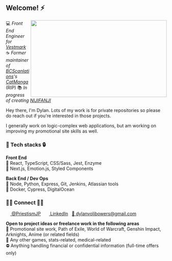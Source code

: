 <h2>Welcome! ⚡</h2>
<img src="wp2.gif" width="426" height="240" align="right" />

💻 *Front End Engineer for [Vestmark](https://www.vestmark.com/)*<br/>
☕ *Former maintainer of [BCScanlations](https://twitter.com/BCScanlations)'s [CatManga](http://catmanga.org)*<br/> (RIP)
📚 *In progress of creating [NIJIFANJI](http://www.nijifanji.com)*

Hey there, I'm Dylan. Lots of my work is for private repositories so please do reach out if you're interested in those projects.

I generally work on logic-complex web applications, but am working on improving my promotional site skills as well.

<h3>🔑 Tech stacks 🔒</h3>

<b>Front End</b><br/>
💚 React, TypeScript, CSS/Sass, Jest, Enzyme<br/>
💛 Next.js, Emotion.js, Styled Components<br/>

<b>Back End / Dev Ops</b><br/>
💚 Node, Python, Express, Git, Jenkins, Atlassian tools<br/>
💛 Docker, Cypress, DigitalOcean

<h3>🤝🏻 Connect 🤝🏾</h3>

<a href="https://www.twitter.com/PriestismJP"><img src="https://raw.githubusercontent.com/peterthehan/peterthehan/master/assets/twitter.svg" width="14" height="14"> @PriestismJP</a>&nbsp;&nbsp;&nbsp;<a href="https://www.linkedin.com/in/dylan-bowers/"><img src="https://raw.githubusercontent.com/peterthehan/peterthehan/master/assets/linkedin.svg" width="14" height="14"> LinkedIn</a>&nbsp;&nbsp;&nbsp;<a href="mailto:dylan.volibowers@gmail.com">📧 dylanvolibowers@gmail.com</a>

<b>Open to project ideas or freelance work in the following areas</b><br/>
💚 Promotional site work, Path of Exile, World of Warcraft, Genshin Impact, Arknights, Anime (or related fields)<br/>
💛 Any other games, stats-related, medical-related<br/>
⛔ Anything handling financial or confidential information (full-time offers only)
